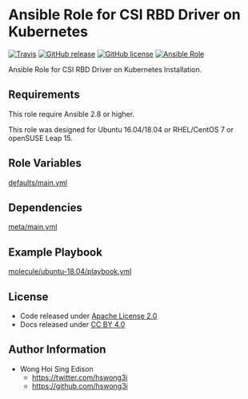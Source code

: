 # Ansible Role for CSI RBD Driver on Kubernetes

[![Travis](https://img.shields.io/travis/alvistack/ansible-role-kubernetes-csi-rbd.svg)](https://travis-ci.org/alvistack/ansible-role-kubernetes-csi-rbd)
[![GitHub release](https://img.shields.io/github/release/alvistack/ansible-role-kubernetes-csi-rbd.svg)](https://github.com/alvistack/ansible-role-kubernetes-csi-rbd)
[![GitHub license](https://img.shields.io/github/license/alvistack/ansible-role-kubernetes-csi-rbd.svg)](https://github.com/alvistack/ansible-role-kubernetes-csi-rbd/blob/master/LICENSE)
[![Ansible Role](https://img.shields.io/badge/galaxy-alvistack.kubernetes_csi_rbd-blue.svg)](https://galaxy.ansible.com/alvistack/kubernetes_csi_rbd)

Ansible Role for CSI RBD Driver on Kubernetes Installation.

## Requirements

This role require Ansible 2.8 or higher.

This role was designed for Ubuntu 16.04/18.04 or RHEL/CentOS 7 or openSUSE Leap 15.

## Role Variables

[defaults/main.yml](defaults/main.yml)

## Dependencies

[meta/main.yml](meta/main.yml)

## Example Playbook

[molecule/ubuntu-18.04/playbook.yml](molecule/ubuntu-18.04/playbook.yml)

## License

  - Code released under [Apache License 2.0](LICENSE)
  - Docs released under [CC BY 4.0](http://creativecommons.org/licenses/by/4.0/)

## Author Information

  - Wong Hoi Sing Edison
      - <https://twitter.com/hswong3i>
      - <https://github.com/hswong3i>
